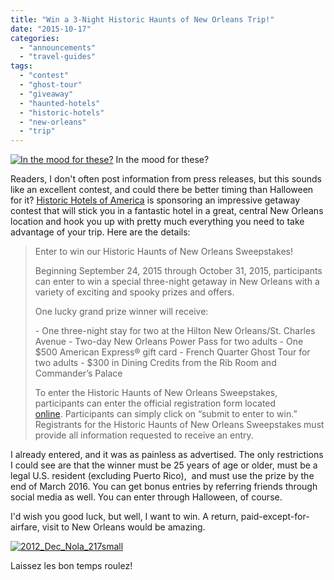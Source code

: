 ```yaml
---
title: "Win a 3-Night Historic Haunts of New Orleans Trip!"
date: "2015-10-17"
categories:
  - "announcements"
  - "travel-guides"
tags:
  - "contest"
  - "ghost-tour"
  - "giveaway"
  - "haunted-hotels"
  - "historic-hotels"
  - "new-orleans"
  - "trip"
---
```





<div class="caption">

[![In the mood for these?](http://s3.amazonaws.com/thegourmez-wpmedia/2013/01/2012_Dec_Nola_207small.jpg)](http://s3.amazonaws.com/thegourmez-wpmedia/2013/01/2012_Dec_Nola_207small.jpg) In the mood for these?</div>


Readers, I don't often post information from press releases, but this sounds like an excellent contest, and could there be better timing than Halloween for it? [Historic Hotels of America](http://www.historichotels.org/?src=1806114632&_ga=1.5153137.336491784.1444437436) is sponsoring an impressive getaway contest that will stick you in a fantastic hotel in a great, central New Orleans location and hook you up with pretty much everything you need to take advantage of your trip. Here are the details:

> Enter to win our Historic Haunts of New Orleans Sweepstakes!
>
> Beginning September 24, 2015 through October 31, 2015, participants can enter to win a special three-night getaway in New Orleans with a variety of exciting and spooky prizes and offers.
>
> One lucky grand prize winner will receive:
>
> \- One three-night stay for two at the Hilton New Orleans/St. Charles Avenue - Two-day New Orleans Power Pass for two adults - One $500 American Express® gift card - French Quarter Ghost Tour for two adults - $300 in Dining Credits from the Rib Room and Commander’s Palace
>
> To enter the Historic Haunts of New Orleans Sweepstakes, participants can enter the official registration form located [online](http://americandreams.historichotels.org/haunted-sweepstakes). Participants can simply click on “submit to enter to win.” Registrants for the Historic Haunts of New Orleans Sweepstakes must provide all information requested to receive an entry.

I already entered, and it was as painless as advertised. The only restrictions I could see are that the winner must be 25 years of age or older, must be a legal U.S. resident (excluding Puerto Rico),  and must use the prize by the end of March 2016. You can get bonus entries by referring friends through social media as well. You can enter through Halloween, of course.

I'd wish you good luck, but well, I want to win. A return, paid-except-for-airfare, visit to New Orleans would be amazing.

[![2012_Dec_Nola_217small](http://s3.amazonaws.com/thegourmez-wpmedia/2013/01/2012_Dec_Nola_217small-1024x306.jpg)](http://s3.amazonaws.com/thegourmez-wpmedia/2013/01/2012_Dec_Nola_217small.jpg)

Laissez les bon temps roulez!
